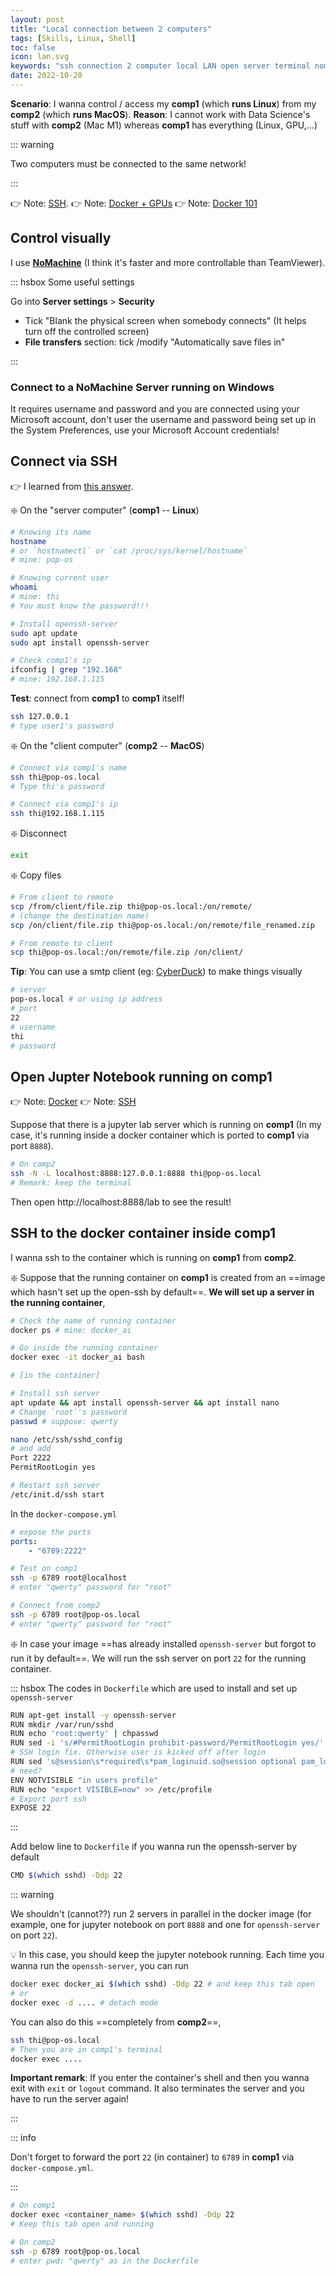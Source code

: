 ```yaml
---
layout: post
title: "Local connection between 2 computers"
tags: [Skills, Linux, Shell]
toc: false
icon: lan.svg
keywords: "ssh connection 2 computer local LAN open server terminal nomachine no machine"
date: 2022-10-20
---
```




**Scenario**: I wanna control / access my **comp1** (which **runs Linux**) from my **comp2** (which **runs MacOS**).
**Reason**: I cannot work with Data Science's stuff with **comp2** (Mac M1) whereas **comp1** has everything (Linux, GPU,...)

::: warning

Two computers must be connected to the same network!

:::


👉 Note: [SSH](/ssh/).
👉 Note: [ Docker  + GPUs](/docker-gpu/)
👉 Note: [Docker 101](/docker/)


## Control visually

I use **[NoMachine](https://www.nomachine.com/)** (I think it's faster and more controllable than TeamViewer).

::: hsbox Some useful settings

Go into **Server settings** > **Security**

- Tick "Blank the physical screen when somebody connects" (It helps turn off the controlled screen)
- **File transfers** section: tick /modify "Automatically save files in"

:::

### Connect to a NoMachine Server running on Windows

It requires username and password and you are connected using your Microsoft account, don't user the username and password being set up in the System Preferences, use your Microsoft Account credentials!

## Connect via SSH

👉 I learned from [this answer](https://askubuntu.com/a/1108044/248456).

❇️ On the "server computer" (**comp1** -- **Linux**)

```bash
# Knowing its name
hostname
# or `hostnamectl` or `cat /proc/sys/kernel/hostname`
# mine: pop-os

# Knowing current user
whoami
# mine: thi
# You must know the password!!!

# Install openssh-server
sudo apt update
sudo apt install openssh-server

# Check comp1's ip
ifconfig | grep "192.168"
# mine: 192.168.1.115
```

**Test**: connect from **comp1** to **comp1** itself!

```bash
ssh 127.0.0.1
# type user1's password
```

❇️ On the "client computer" (**comp2** -- **MacOS**)

```bash
# Connect via comp1's name
ssh thi@pop-os.local
# Type thi's password

# Connect via comp1's ip
ssh thi@192.168.1.115
```

❇️ Disconnect

```bash
exit
```

❇️ Copy files

```bash
# From client to remote
scp /from/client/file.zip thi@pop-os.local:/on/remote/
# (change the destination name)
scp /on/client/file.zip thi@pop-os.local:/on/remote/file_renamed.zip

# From remote to client
scp thi@pop-os.local:/on/remote/file.zip /on/client/
```

**Tip**: You can use a smtp client (eg: [CyberDuck](https://cyberduck.io/)) to make things visually

```bash
# server
pop-os.local # or using ip address
# port
22
# username
thi
# password
```



## Open Jupter Notebook running on comp1

👉 Note: [Docker](/docker/)
👉 Note: [SSH](/ssh/)

Suppose that there is a jupyter lab server which is running on **comp1** (In my case, it's running inside a docker container which is ported to **comp1** via port `8888`).

```bash
# On comp2
ssh -N -L localhost:8888:127.0.0.1:8888 thi@pop-os.local
# Remark: keep the terminal
```

Then open http://localhost:8888/lab to see the result!



## SSH to the docker container inside comp1

I wanna ssh to the container which is running on **comp1** from **comp2**.

❇️ Suppose that the running container on **comp1** is created from an ==image which hasn't set up the open-ssh by default==. **We will set up a server in the running container**,

```bash
# Check the name of running container
docker ps # mine: docker_ai

# Go inside the running container
docker exec -it docker_ai bash

# [in the container]

# Install ssh server
apt update && apt install openssh-server && apt install nano
# Change `root`'s password
passwd # suppose: qwerty

nano /etc/ssh/sshd_config
# and add
Port 2222
PermitRootLogin yes

# Restart ssh server
/etc/init.d/ssh start
```

In the `docker-compose.yml`

```yaml
# expose the ports
ports:
	- "6789:2222"
```

```bash
# Test on comp1
ssh -p 6789 root@localhost
# enter "qwerty" password for "root"

# Connect from comp2
ssh -p 6789 root@pop-os.local
# enter "qwerty" password for "root"
```

❇️  In case your image ==has already installed `openssh-server` but forgot to run it by default==. We will run the ssh server on port `22` for the running container.

::: hsbox The codes in `Dockerfile` which are used to install and set up `openssh-server`

```bash
RUN apt-get install -y openssh-server
RUN mkdir /var/run/sshd
RUN echo 'root:qwerty' | chpasswd
RUN sed -i 's/#PermitRootLogin prohibit-password/PermitRootLogin yes/' /etc/ssh/sshd_config
# SSH login fix. Otherwise user is kicked off after login
RUN sed 's@session\s*required\s*pam_loginuid.so@session optional pam_loginuid.so@g' -i /etc/pam.d/sshd
# need?
ENV NOTVISIBLE "in users profile"
RUN echo "export VISIBLE=now" >> /etc/profile
# Export port ssh
EXPOSE 22
```

:::

Add below line to `Dockerfile` if you wanna run the openssh-server by default

```bash
CMD $(which sshd) -Ddp 22
```

::: warning

We shouldn't (cannot??) run 2 servers in parallel in the docker image (for example, one for jupyter notebook on port `8888` and one for `openssh-server` on port `22`).

💡 In this case, you should keep the jupyter notebook running. Each time you wanna run the `openssh-server`, you can run

```bash
docker exec docker_ai $(which sshd) -Ddp 22 # and keep this tab open
# or
docker exec -d .... # detach mode
```

You can also do this ==completely from **comp2**==,

```bash
ssh thi@pop-os.local
# Then you are in comp1's terminal
docker exec ....
```

**Important remark**: If you enter the container's shell and then you wanna exit with `exit` or `logout` command. It also terminates the server and you have to run the server again!

:::



::: info

Don't forget to forward the port `22` (in container) to `6789` in **comp1** via `docker-compose.yml`.

:::

```bash
# On comp1
docker exec <container_name> $(which sshd) -Ddp 22
# Keep this tab open and running
```

```bash
# On comp2
ssh -p 6789 root@pop-os.local
# enter pwd: "qwerty" as in the Dockerfile
```

